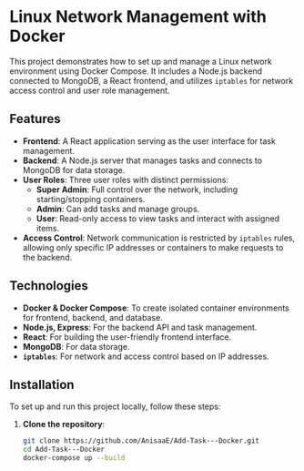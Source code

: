 # Linux Network Management with Docker

This project demonstrates how to set up and manage a Linux network environment using Docker Compose. It includes a Node.js backend connected to MongoDB, a React frontend, and utilizes `iptables` for network access control and user role management.

## Features

- **Frontend**: A React application serving as the user interface for task management.
- **Backend**: A Node.js server that manages tasks and connects to MongoDB for data storage.
- **User Roles**: Three user roles with distinct permissions:
  - **Super Admin**: Full control over the network, including starting/stopping containers.
  - **Admin**: Can add tasks and manage groups.
  - **User**: Read-only access to view tasks and interact with assigned items.
- **Access Control**: Network communication is restricted by `iptables` rules, allowing only specific IP addresses or containers to make requests to the backend.

## Technologies

- **Docker & Docker Compose**: To create isolated container environments for frontend, backend, and database.
- **Node.js, Express**: For the backend API and task management.
- **React**: For building the user-friendly frontend interface.
- **MongoDB**: For data storage.
- **`iptables`**: For network and access control based on IP addresses.

## Installation

To set up and run this project locally, follow these steps:

1. **Clone the repository**:
   ```bash
   git clone https://github.com/AnisaaE/Add-Task---Docker.git
   cd Add-Task---Docker
   docker-compose up --build

